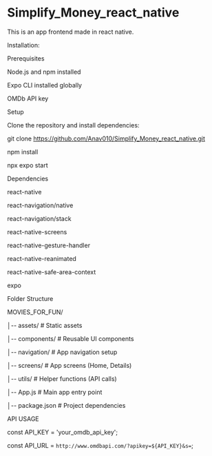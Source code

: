 # Simplify_Money_react_native
This is an app frontend made in react native.



Installation:

Prerequisites


Node.js and npm installed

Expo CLI installed globally

OMDb API key


Setup

Clone the repository and install dependencies:

git clone <https://github.com/Anav010/Simplify_Money_react_native.git>

npm install

npx expo start


Dependencies

react-native

react-navigation/native

react-navigation/stack

react-native-screens

react-native-gesture-handler

react-native-reanimated

react-native-safe-area-context

expo



Folder Structure

MOVIES_FOR_FUN/

│-- assets/        # Static assets

│-- components/    # Reusable UI components

│-- navigation/    # App navigation setup

│-- screens/       # App screens (Home, Details)

│-- utils/         # Helper functions (API calls)

│-- App.js         # Main app entry point

│-- package.json   # Project dependencies


API USAGE

const API_KEY = 'your_omdb_api_key';

const API_URL = `http://www.omdbapi.com/?apikey=${API_KEY}&s=`;
